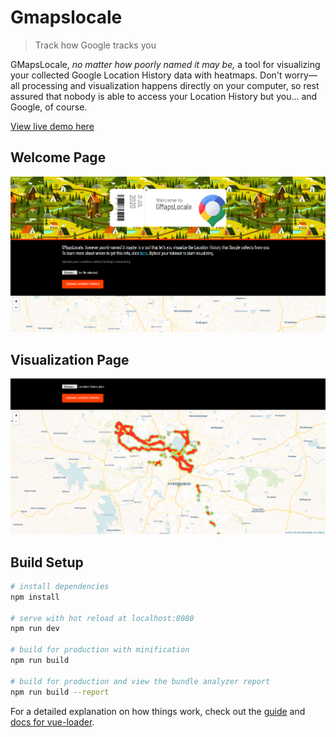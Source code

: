 # Gmapslocale

> Track how Google tracks you

GMapsLocale, _no matter how poorly named it may be,_ a tool for visualizing your collected Google Location History data with heatmaps. Don't worry—all processing and visualization happens directly on your computer, so rest assured that nobody is able to access your Location History but you... and Google, of course.

[View live demo here](https://gmaps-locale.vercel.app/)

## Welcome Page

<img src="./static/Screenshot_2020-07-31 Gmapslocale - By Uzair Fasih.png">

## Visualization Page

<img src="./static/Screenshot_2020-07-31 -2 Gmapslocale - By Uzair Fasih.png">

## Build Setup

```bash
# install dependencies
npm install

# serve with hot reload at localhost:8080
npm run dev

# build for production with minification
npm run build

# build for production and view the bundle analyzer report
npm run build --report
```

For a detailed explanation on how things work, check out the [guide](http://vuejs-templates.github.io/webpack/) and [docs for vue-loader](http://vuejs.github.io/vue-loader).
